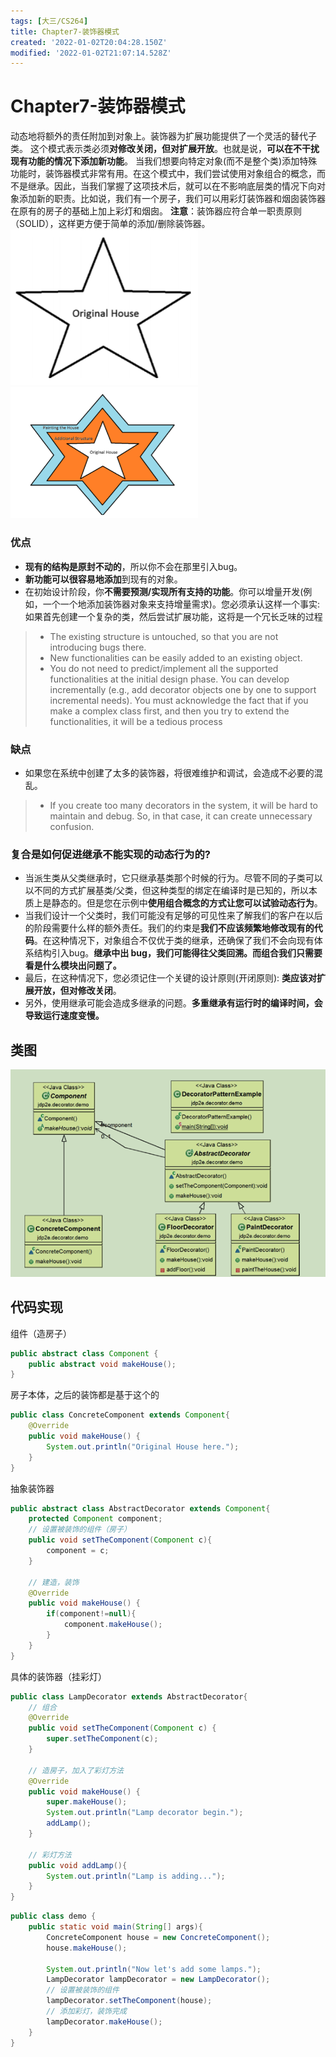 ```yaml
---
tags: [大三/CS264]
title: Chapter7-装饰器模式
created: '2022-01-02T20:04:28.150Z'
modified: '2022-01-02T21:07:14.528Z'
---
```


# Chapter7-装饰器模式
动态地将额外的责任附加到对象上。装饰器为扩展功能提供了一个灵活的替代子类。
这个模式表示类必须**对修改关闭，但对扩展开放**。也就是说，**可以在不干扰现有功能的情况下添加新功能**。
当我们想要向特定对象(而不是整个类)添加特殊功能时，装饰器模式非常有用。在这个模式中，我们尝试使用对象组合的概念，而不是继承。因此，当我们掌握了这项技术后，就可以在不影响底层类的情况下向对象添加新的职责。比如说，我们有一个房子，我们可以用彩灯装饰器和烟囱装饰器在原有的房子的基础上加上彩灯和烟囱。
**注意**：装饰器应符合单一职责原则（SOLID），这样更方便于简单的添加/删除装饰器。
<img src="https://raw.githubusercontent.com/Guiny-Time/PictureBed/main/20220103042449.png" width=300/><img src="https://raw.githubusercontent.com/Guiny-Time/PictureBed/main/20220103042505.png" width=300/>

### 优点
- **现有的结构是原封不动的**，所以你不会在那里引入bug。
- **新功能可以很容易地添加**到现有的对象。
- 在初始设计阶段，你**不需要预测/实现所有支持的功能**。你可以增量开发(例如，一个一个地添加装饰器对象来支持增量需求)。您必须承认这样一个事实:如果首先创建一个复杂的类，然后尝试扩展功能，这将是一个冗长乏味的过程
>- The existing structure is untouched, so that you are not introducing bugs there. 
>- New functionalities can be easily added to an existing object. 
>- You do not need to predict/implement all the supported functionalities at the initial design phase. You can develop incrementally (e.g., add decorator objects one by one to support incremental needs). You must acknowledge the fact that if you make a complex class first, and then you try to extend the functionalities, it will be a tedious process 

### 缺点
- 如果您在系统中创建了太多的装饰器，将很难维护和调试，会造成不必要的混乱。
>- If you create too many decorators in the system, it will be hard to maintain and debug. So, in that case, it can create unnecessary confusion. 

### 复合是如何促进继承不能实现的动态行为的?
- 当派生类从父类继承时，它只继承基类那个时候的行为。尽管不同的子类可以以不同的方式扩展基类/父类，但这种类型的绑定在编译时是已知的，所以本质上是静态的。但是您在示例中**使用组合概念的方式让您可以试验动态行为**。
- 当我们设计一个父类时，我们可能没有足够的可见性来了解我们的客户在以后的阶段需要什么样的额外责任。我们的约束是**我们不应该频繁地修改现有的代码**。在这种情况下，对象组合不仅优于类的继承，还确保了我们不会向现有体系结构引入bug。**继承中出 bug，我们可能得往父类回溯。而组合我们只需要看是什么模块出问题了。**
- 最后，在这种情况下，您必须记住一个关键的设计原则(开闭原则): **类应该对扩展开放，但对修改关闭**。
- 另外，使用继承可能会造成多继承的问题。**多重继承有运行时的编译时间，会导致运行速度变慢。**

## 类图
<img src="https://raw.githubusercontent.com/Guiny-Time/PictureBed/main/20220103042053.png"/>

## 代码实现
组件（造房子）
```Java
public abstract class Component {
    public abstract void makeHouse();
}
```
房子本体，之后的装饰都是基于这个的
```Java
public class ConcreteComponent extends Component{
    @Override
    public void makeHouse() {
        System.out.println("Original House here.");
    }
}
```
抽象装饰器
```Java
public abstract class AbstractDecorator extends Component{
    protected Component component;
    // 设置被装饰的组件（房子）
    public void setTheComponent(Component c){
        component = c;
    }

    // 建造，装饰
    @Override
    public void makeHouse() {
        if(component!=null){
            component.makeHouse();
        }
    }
}
```
具体的装饰器（挂彩灯）
```Java
public class LampDecorator extends AbstractDecorator{
    // 组合
    @Override
    public void setTheComponent(Component c) {
        super.setTheComponent(c);
    }

    // 造房子，加入了彩灯方法
    @Override
    public void makeHouse() {
        super.makeHouse();
        System.out.println("Lamp decorator begin.");
        addLamp();
    }

    // 彩灯方法
    public void addLamp(){
        System.out.println("Lamp is adding...");
    }
}
```
```Java
public class demo {
    public static void main(String[] args){
        ConcreteComponent house = new ConcreteComponent();
        house.makeHouse();

        System.out.println("Now let's add some lamps.");
        LampDecorator lampDecorator = new LampDecorator();
        // 设置被装饰的组件
        lampDecorator.setTheComponent(house);
        // 添加彩灯，装饰完成
        lampDecorator.makeHouse();
    }
}
```







